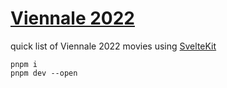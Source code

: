 # [Viennale 2022](https://viennale2022.vercel.app/)
quick list of Viennale 2022 movies using [SvelteKit](https://kit.svelte.dev/)

```
pnpm i
pnpm dev --open
```
